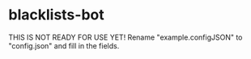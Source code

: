 # blacklists-bot
 
  THIS IS NOT READY FOR USE YET!
Rename "example.configJSON" to "config.json" and fill in the fields.
